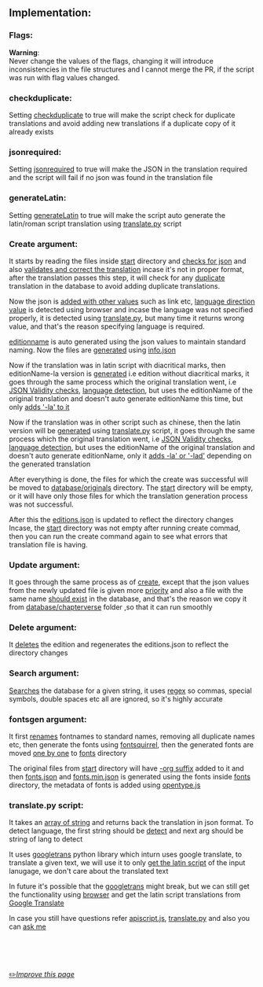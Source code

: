 ## Implementation:

### Flags:

**Warning**:<br>
Never change the values of the flags, changing it will introduce inconsistencies in the file structures and I cannot merge the PR, if the script was run with flag values changed.

### checkduplicate:
Setting [checkduplicate](https://github.com/fawazahmed0/quran-api/blob/af77602a92a2ea906b0dd970b4bfeb8bc79c0bc2/apiscript.js#L3 "checkduplicate") to true will make the script check for duplicate translations and avoid adding new translations if a duplicate copy of it already exists
### jsonrequired:
Setting [jsonrequired](https://github.com/fawazahmed0/quran-api/blob/af77602a92a2ea906b0dd970b4bfeb8bc79c0bc2/apiscript.js#L5 "jsonrequired") to true will make the JSON in the translation required and the script will fail if no json was found in the translation file
### generateLatin:
Setting [generateLatin](https://github.com/fawazahmed0/quran-api/blob/af77602a92a2ea906b0dd970b4bfeb8bc79c0bc2/apiscript.js#L7 "generateLatin") to true will make the script auto generate the latin/roman script translation using [translate.py](https://github.com/fawazahmed0/quran-api/blob/1/translate.py "translate.py") script


### Create argument:
It starts by reading the files inside [start](https://github.com/fawazahmed0/quran-api/tree/1/start "start") directory and [checks for json](https://github.com/fawazahmed0/quran-api/blob/af77602a92a2ea906b0dd970b4bfeb8bc79c0bc2/apiscript.js#L136 "checks for json") and also [validates and correct the translation](https://github.com/fawazahmed0/quran-api/blob/af77602a92a2ea906b0dd970b4bfeb8bc79c0bc2/apiscript.js#L346 "validates and correct the translation") incase it's not in proper format, after the translation passes this step, it will check for any [duplicate](https://github.com/fawazahmed0/quran-api/blob/af77602a92a2ea906b0dd970b4bfeb8bc79c0bc2/apiscript.js#L815 "duplicate") translation in the database to avoid adding duplicate translations. 

Now the json is [added with other values](https://github.com/fawazahmed0/quran-api/blob/af77602a92a2ea906b0dd970b4bfeb8bc79c0bc2/apiscript.js#L823 "added with other values") such as link etc, [language direction value](https://github.com/fawazahmed0/quran-api/blob/af77602a92a2ea906b0dd970b4bfeb8bc79c0bc2/apiscript.js#L949 "language direction value") is detected using browser and incase the language was not specified properly, it is detected using [translate.py](https://github.com/fawazahmed0/quran-api/blob/1/translate.py "translate.py"), but many time it returns wrong value, and that's the reason specifying language is required.

[editionname](https://github.com/fawazahmed0/quran-api/blob/af77602a92a2ea906b0dd970b4bfeb8bc79c0bc2/apiscript.js#L874 "editionname") is auto generated using the json values to maintain standard naming. Now the files are [generated](https://github.com/fawazahmed0/quran-api/blob/af77602a92a2ea906b0dd970b4bfeb8bc79c0bc2/apiscript.js#L290 "generated") using [info.json](https://cdn.jsdelivr.net/gh/fawazahmed0/quran-api@1/info.json)

Now if the translation was in latin script with diacritical marks, then editionName-la version is [generated](https://github.com/fawazahmed0/quran-api/blob/af77602a92a2ea906b0dd970b4bfeb8bc79c0bc2/apiscript.js#L218 "generated") i.e edition without diacritical marks, it goes through the same process which the original translation went, i.e [JSON Validity checks](https://github.com/fawazahmed0/quran-api/blob/af77602a92a2ea906b0dd970b4bfeb8bc79c0bc2/apiscript.js#L136 "JSON Validity checks"), [language detection](https://github.com/fawazahmed0/quran-api/blob/af77602a92a2ea906b0dd970b4bfeb8bc79c0bc2/apiscript.js#L837 "language detection"), but uses the editionName of the original translation and doesn't auto generate editionName this time, but only [adds '-la' to it](https://github.com/fawazahmed0/quran-api/blob/af77602a92a2ea906b0dd970b4bfeb8bc79c0bc2/apiscript.js#L222 "adds '-la' to it")

Now if the translation was in other script such as chinese, then the latin version will be [generated](https://github.com/fawazahmed0/quran-api/blob/af77602a92a2ea906b0dd970b4bfeb8bc79c0bc2/apiscript.js#L226 "generated") using [translate.py](https://github.com/fawazahmed0/quran-api/blob/1/translate.py "translate.py") script, it goes through the same process which the original translation went, i.e [JSON Validity checks](https://github.com/fawazahmed0/quran-api/blob/af77602a92a2ea906b0dd970b4bfeb8bc79c0bc2/apiscript.js#L136 "JSON Validity checks"), [language detection](https://github.com/fawazahmed0/quran-api/blob/af77602a92a2ea906b0dd970b4bfeb8bc79c0bc2/apiscript.js#L837 "language detection"), but uses the editionName of the original translation and doesn't auto generate editionName, only it [adds -la' or '-lad'](https://github.com/fawazahmed0/quran-api/blob/af77602a92a2ea906b0dd970b4bfeb8bc79c0bc2/apiscript.js#L248 "adds -la' or '-lad'") depending on the generated translation

After everything is done, the files for which the create was successful will be moved to [database/originals](https://github.com/fawazahmed0/quran-api/tree/1/database/originals "database/originals") directory. The [start](https://github.com/fawazahmed0/quran-api/tree/1/start "start") directory will be empty, or it will have only those files for which the translation generation process was not successful.

After this the [editions.json](https://cdn.jsdelivr.net/gh/fawazahmed0/quran-api@1/editions.json "editions.json") is updated to reflect the directory changes
Incase, the [start](https://github.com/fawazahmed0/quran-api/tree/1/start "start") directory was not empty after running create commad, then you can run the create command again to see what errors that translation file is having.

### Update argument:
It goes through the same process as of [create](#create-argument), except that the json values from the newly updated file is given more [priority](https://github.com/fawazahmed0/quran-api/blob/af77602a92a2ea906b0dd970b4bfeb8bc79c0bc2/apiscript.js#L208 "priority") and also a file with the same name [should exist](https://github.com/fawazahmed0/quran-api/blob/af77602a92a2ea906b0dd970b4bfeb8bc79c0bc2/apiscript.js#L165 "should exist") in the database, and that's the reason we copy it from [database/chapterverse](https://github.com/fawazahmed0/quran-api/tree/1/database/chapterverse "database/chapterverse") folder ,so that it can run smoothly

### Delete argument:
It [deletes](https://github.com/fawazahmed0/quran-api/blob/af77602a92a2ea906b0dd970b4bfeb8bc79c0bc2/apiscript.js#L475 "deletes") the edition and regenerates the editions.json to reflect the directory changes

### Search argument:
[Searches](https://github.com/fawazahmed0/quran-api/blob/af77602a92a2ea906b0dd970b4bfeb8bc79c0bc2/apiscript.js#L1127 "Searches") the database for a given string, it uses [regex](https://github.com/fawazahmed0/quran-api/blob/af77602a92a2ea906b0dd970b4bfeb8bc79c0bc2/apiscript.js#L445 "regex") so commas, special symbols, double spaces etc all are ignored, so it's highly accurate

### fontsgen argument:
It first [renames](https://github.com/fawazahmed0/quran-api/blob/af77602a92a2ea906b0dd970b4bfeb8bc79c0bc2/apiscript.js#L534 "renames") fontnames to standard names, removing all duplicate names etc, then generate the fonts using [fontsquirrel](https://github.com/fawazahmed0/quran-api/blob/af77602a92a2ea906b0dd970b4bfeb8bc79c0bc2/apiscript.js#L687 "fontsquirrel"), then the generated fonts are moved [one by one](https://github.com/fawazahmed0/quran-api/blob/af77602a92a2ea906b0dd970b4bfeb8bc79c0bc2/apiscript.js#L619 "one by one") to [fonts](https://github.com/fawazahmed0/quran-api/tree/1/fonts "fonts") directory

The original files from [start](https://github.com/fawazahmed0/quran-api/tree/1/start "start") directory will have [-org suffix](https://github.com/fawazahmed0/quran-api/blob/1/fonts/al-qalam-quran-majeed-1-org.ttf "-org suffix") added to it and then [fonts.json](https://cdn.jsdelivr.net/gh/fawazahmed0/quran-api@1/fonts.json "fonts.json") and [fonts.min.json](https://cdn.jsdelivr.net/gh/fawazahmed0/quran-api@1/fonts.min.json "fonts.min.json") is generated using the fonts inside [fonts](https://github.com/fawazahmed0/quran-api/tree/1/fonts "fonts") directory, the metadata of fonts is added using [opentype.js](https://github.com/opentypejs/opentype.js)


### translate.py script:
It takes an [array of string](https://github.com/fawazahmed0/quran-api/blob/4d68518c8b4d831457999a1c281536fd8a5f004f/translate.py#L10 "array of string") and returns back the translation in json format. To detect language, the first string should be [detect](https://github.com/fawazahmed0/quran-api/blob/4d68518c8b4d831457999a1c281536fd8a5f004f/translate.py#L16 "detect") and next arg should be string of lang to detect

It uses [googletrans](https://github.com/ssut/py-googletrans "googletrans") python library which inturn uses google translate, to translate a given text, we will use it to only [get the latin script](https://github.com/fawazahmed0/quran-api/blob/af77602a92a2ea906b0dd970b4bfeb8bc79c0bc2/apiscript.js#L1035 "get the latin script") of the input lanugage, we don't care about the translated text

In future it's possible that the [googletrans](https://github.com/ssut/py-googletrans "googletrans") might break, but we can still get the functionality using [browser](https://github.com/microsoft/playwright/ "browser") and get the latin script translations from [Google Translate](https://translate.google.com/ "Google Translate")




In case you still have questions refer [apiscript.js](https://github.com/fawazahmed0/quran-api/blob/1/apiscript.js "apiscript.js"), [translate.py](https://github.com/fawazahmed0/quran-api/blob/1/translate.p "translate.py") 
and also you can [ask me](https://github.com/fawazahmed0/quran-api/issues/new "ask me ")

<br>
<br>
<br>

[:pencil2:*Improve this page*](https://github.com/fawazahmed0/quran-api/edit/1/Implementation.md)

